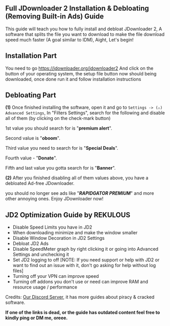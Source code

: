 ## **Full JDownloader 2 Installation & Debloating (Removing Built-in Ads) Guide**



This guide will teach you how to fully install and debloat JDownloader 2, A software that splits the file you want to download to make the file download speed much faster (A goal similar to IDM), Aight, Let's begin!



## **Installation Part**

You need to go https://jdownloader.org/jdownloader2 And click on the button of your operating system, the setup file button now should being downloaded, once done run it and follow installation instructions



## **Debloating Part**

**(1)** Once finished installing the software, open it and go to `Settings -> (⚠️) Advanced Settings`, In "Filters Settings", search for the following and disable all of them (by clicking on the check-mark button)

1st value you should search for is "**premium alert**".

Second value is "**oboom**".

Third value you need to search for is "**Special Deals**".

Fourth value - "**Donate**".

Fifth and last value you gotta search for is "**Banner**".

**(2)** After you finished disabling all of them values above, you have a debloated Ad-free JDownloader.



you should no longer see ads like "***RAPIDGATOR PREMIUM***" and more other annoying ones. Enjoy JDownloader now!

## **JD2 Optimization Guide by REKULOUS**

- Disable Speed Limits you have in JD2
- When downloading minimize and make the window smaller
- Disable Window Decoration in JD2 Settings
- Debloat JD2 Ads
- Disable SpeedMeter graph by right clicking it or going into Advanced Settings and unchecking it
- Set JD2 logging to off [NOTE: If you need support or help with JD2 or want to find out an issue with it, don't go asking for help without log files]
- Turning off your VPN can improve speed
- Turning off addons you don't use or need can improve RAM and resource usage / performance

Credits: [Our Discord Server](https://discord.gg/enMG8bXUbn), it has more guides about piracy & cracked software.

**If one of the links is dead, or the guide has outdated content feel free to kindly ping or DM me, oreee.**
